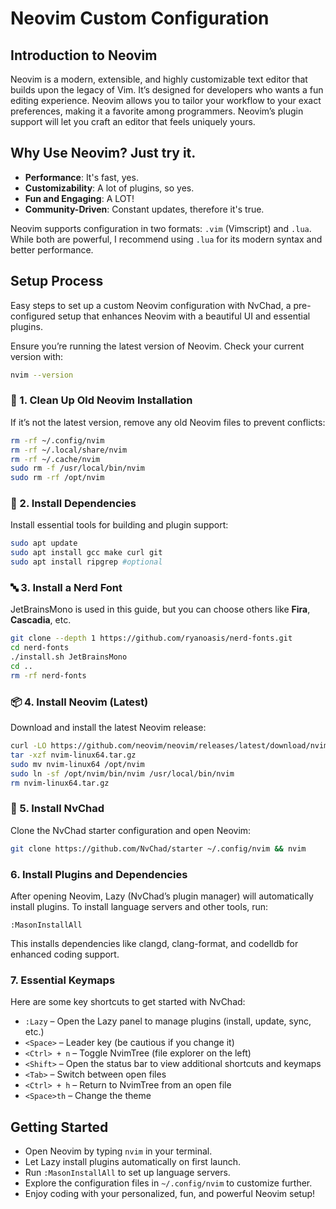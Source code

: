 # Neovim Custom Configuration

## Introduction to Neovim

Neovim is a modern, extensible, and highly customizable text editor that builds upon the legacy of Vim. It’s designed for developers who wants a fun editing experience. Neovim allows you to tailor your workflow to your exact preferences, making it a favorite among programmers. Neovim’s plugin support will let you craft an editor that feels uniquely yours.

## Why Use Neovim? Just try it.
- **Performance**: It's fast, yes.
- **Customizability**: A lot of plugins, so yes. 
- **Fun and Engaging**: A LOT!
- **Community-Driven**: Constant updates, therefore it's true.

Neovim supports configuration in two formats: `.vim` (Vimscript) and `.lua`. While both are powerful, I recommend using `.lua` for its modern syntax and better performance.

## Setup Process

Easy steps to set up a custom Neovim configuration with NvChad, a pre-configured setup that enhances Neovim with a beautiful UI and essential plugins.



Ensure you’re running the latest version of Neovim. Check your current version with:

```bash
nvim --version
```

### 🧹 1. Clean Up Old Neovim Installation

If it’s not the latest version, remove any old Neovim files to prevent conflicts:

```bash
rm -rf ~/.config/nvim
rm -rf ~/.local/share/nvim
rm -rf ~/.cache/nvim
sudo rm -f /usr/local/bin/nvim
sudo rm -rf /opt/nvim
```



### 🧰 2. Install Dependencies

Install essential tools for building and plugin support:

```bash
sudo apt update
sudo apt install gcc make curl git
sudo apt install ripgrep #optional
```



### 🔤 3. Install a Nerd Font

JetBrainsMono is used in this guide, but you can choose others like **Fira**, **Cascadia**, etc.

```bash
git clone --depth 1 https://github.com/ryanoasis/nerd-fonts.git
cd nerd-fonts
./install.sh JetBrainsMono
cd ..
rm -rf nerd-fonts
```


### 📦 4. Install Neovim (Latest)

Download and install the latest Neovim release:

```bash
curl -LO https://github.com/neovim/neovim/releases/latest/download/nvim-linux64.tar.gz
tar -xzf nvim-linux64.tar.gz
sudo mv nvim-linux64 /opt/nvim
sudo ln -sf /opt/nvim/bin/nvim /usr/local/bin/nvim
rm nvim-linux64.tar.gz
```



### 🌟 5. Install NvChad

Clone the NvChad starter configuration and open Neovim:

```bash
git clone https://github.com/NvChad/starter ~/.config/nvim && nvim
```



### 6. Install Plugins and Dependencies

After opening Neovim, Lazy (NvChad’s plugin manager) will automatically install plugins. To install language servers and other tools, run:

```vim
:MasonInstallAll
```

This installs dependencies like clangd, clang-format, and codelldb for enhanced coding support.



### 7. Essential Keymaps

Here are some key shortcuts to get started with NvChad:

- `:Lazy` – Open the Lazy panel to manage plugins (install, update, sync, etc.)  
- `<Space>` – Leader key (be cautious if you change it)  
- `<Ctrl> + n` – Toggle NvimTree (file explorer on the left)  
- `<Shift>` – Open the status bar to view additional shortcuts and keymaps  
- `<Tab>` – Switch between open files  
- `<Ctrl> + h` – Return to NvimTree from an open file  
- `<Space>th` – Change the theme


## Getting Started

- Open Neovim by typing `nvim` in your terminal.  
- Let Lazy install plugins automatically on first launch.  
- Run `:MasonInstallAll` to set up language servers.  
- Explore the configuration files in `~/.config/nvim` to customize further.  
- Enjoy coding with your personalized, fun, and powerful Neovim setup!




